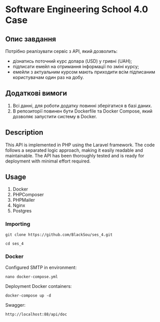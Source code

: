 # Software Engineering School 4.0 Case

## Опис завдання
Потрібно реалізувати сервіс з АРІ, який дозволить:
* дізнатись поточний курс долара (USD) у гривні (UAH);
* підписати емейл на отримання інформації по зміні курсу;
* емейли з актуальним курсом мають приходити всім підписаним користувачам один раз на добу.

## Додаткові вимоги
1. Всі данні, для роботи додатку повинні зберігатися в базі даних.
2. В репозиторії повинен бути Dockerfile та Docker Compose, який дозволяє запустити
   систему в Docker.

## Description

This API is implemented in PHP using the Laravel framework. 
The code follows a separated logic approach, making it easily readable and maintainable. 
The API has been thoroughly tested and is ready for deployment with minimal effort required.

## Usage
1. Docker
2. PHPComposer
3. PHPMailer
4. Nginx
5. Postgres

### Importing

```
git clone https://github.com/BlackSou/ses_4.git
```
```
cd ses_4
```
### Docker

Configured SMTP in environment:
```
nano docker-compose.yml
```
Deployment Docker containers:
```
docker-compose up -d
```

Swagger:
```
http://localhost:88/api/doc
```
